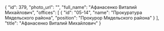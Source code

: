 {
    "id": 379,
    "photo_url": "",
    "full_name": "Афанасенко Виталий Михайлович",
    "offices": [
        {
            "id": "05-14",
            "name": "Прокуратура Мядельского района",
            "position": "Прокурор Мядельского района"
        }
    ],
    "title": "Афанасенко Виталий Михайлович"
}